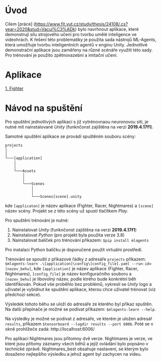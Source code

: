 # Úvod

Cílem [práce] (https://www.fit.vut.cz/study/thesis/24108/.cs?year=2020&stud=Vacul%C3%ADk) bylo navrhnout aplikace, které demonstrují sílu strojového učení pro tvorbu umělé inteligence ve videohrách. K řešení této problematiky je použita sada nástrojů ML-Agents, která umožňuje tvorbu inteligentních agentů v enginu Unity. Jednotlivé demonstrační aplikace jsou zaměřeny na různé scénáře využití této sady. Pro trénování je použito zpětnovazební a imitační učení.

# Aplikace

[1. Fighter](https://github.com/vaculikjan/IBT-fighter)

# Návod na spuštění

Pro spuštění jednotlivých aplikací s již vytrénovnaou neuronovou sítí, je nutné mít nainstalované *Unity* (funknčonst zajištěna na verzi **2019.4.17f1**). 

Samotné spuštění aplikace se provádí spuštěním souboru scény:

```
projects
│  
│ 
└───[application]
    │   
    │
    └───Assets
        │   
        │   
        └───Scenes
            │   
            │   
            └───Scenes[scene].unity
```
kde ```[applicaton]``` je název aplikace (Fighter, Racer, Nightmares) a ```[scene]``` název scény. Projekt se z této scény už spustí tlačítkem *Play*.

Pro spuštění trénování je nutné:

1. Nainstalovat *Unity* (funknčonst zajištěna na verzi **2019.4.17f1**)
2. Nainstalovat *Python* (pro projekt byla použita verze 3.8)
3. Nainstalovat balíček pro trénování příkazem: ```$pip install mlagents```

Pro instalaci Python balíčku je doporučené použít virtuální prostředí.

Trénování se spouští z příkazové řádky z adresáře ```projects``` příkazem: ```$mlagents-learn .\[application]\config\[config_file].yaml --run-id=[nazev_behu]```, kde ```[application]``` je název aplikace (Fighter, Racer, Nightmares), ```[config_file]``` je název konfiguračního souboru a ```[nazev_behu]``` je libovolný název, podle ktrého bude konkrétní běh identifikován. Pokud vše proběhlo bez problémů, vykreslí se *Unity* logo a uživatel je vybídnut ke spuštění aplikace, kterou chce uživatel trénovat (viz předchozí sekce). 

Výsledek tohoto běhu se uloží do adresáře ze kterého byl příkaz spuštěn. Na další přepínače je možné se podívat příkazem: ```$mlagents-learn --help```.

Na výsledky je možné se podívat z adresáře, ve kterém je uložen adresář ```results```, příkazem ```$tensorboard --logdir results --port 6006```. Poté se v okně prohlížeče zadá: http://localhost:6006/

Pro aplikaci Nightmares jsou přítomny dvě verze. Nightmares je verze, ve které jsou přítomy záznamy všech běhů a jejíž ovládání bylo popsáno v technické zprávě. Nightmares_best obsahuje nastavení, se kterým bylo dosaženo nejlepšího výsledku a jehož agent byl zachycen na videu.


